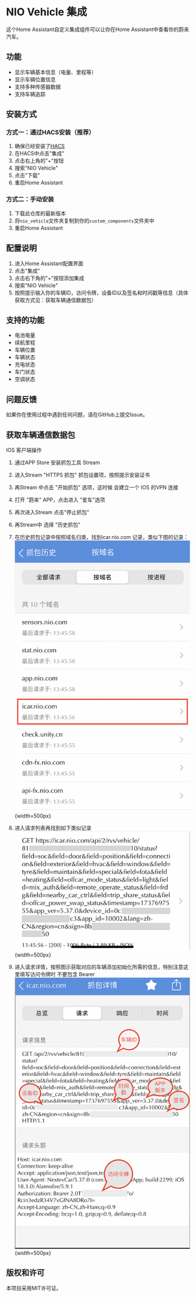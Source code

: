# NIO Vehicle 集成

这个Home Assistant自定义集成组件可以让你在Home Assistant中查看你的蔚来汽车。

## 功能

- 显示车辆基本信息（电量、里程等）
- 显示车辆位置信息
- 支持多种传感器数据
- 支持车辆追踪

## 安装方式

### 方式一：通过HACS安装（推荐）

1. 确保已经安装了[HACS](https://hacs.xyz/)
2. 在HACS中点击"集成"
3. 点击右上角的"+"按钮
4. 搜索"NIO Vehicle"
5. 点击"下载"
6. 重启Home Assistant

### 方式二：手动安装

1. 下载此仓库的最新版本
2. 将`nio_vehicle`文件夹复制到你的`custom_components`文件夹中
3. 重启Home Assistant

## 配置说明

1. 进入Home Assistant配置界面
2. 点击"集成"
3. 点击右下角的"+"按钮添加集成
4. 搜索"NIO Vehicle"
5. 按照提示输入你的车辆ID，访问令牌，设备ID以及签名和时间戳等信息（具体获取方式见：获取车辆通信数据包）

## 支持的功能

- 电池电量
- 续航里程
- 车辆位置
- 车辆状态
- 充电状态
- 车门状态
- 空调状态

## 问题反馈

如果你在使用过程中遇到任何问题，请在GitHub上提交Issue。

## 获取车辆通信数据包
IOS 客户端操作
1. 通过APP Store 安装抓包工具 Stream
2. 进入Stream "HTTPS 抓包" 抓包设置项，按照提示安装证书
3. 再Stream 中点击 "开始抓包" 选项，这时候 会建立一个 IOS 的VPN 连接
4. 打开 "蔚来" APP，点击进入 "爱车"选项
5. 再次进入Stream 点击"停止抓包"
6. 再Stream中 选择 "历史抓包"
7. 在历史抓包记录中按照域名归类，找到icar.nio.com 记录，类似下图的记录：
![Stream历史抓包记录](doc/images/stream-history.png){width=500px}

8. 进入请求列表再找到如下类似记录
![请求记录](doc/images/icar-request-01.png){width=500px}

9. 进入请求详情，按照图示获取对应的车辆添加初始化所需的信息，特别注意这里填写访问令牌时 不要包含 Bearer
![抓包详情](doc/images/icar-request-03.png){width=500px}

## 版权和许可

本项目采用MIT许可证。
